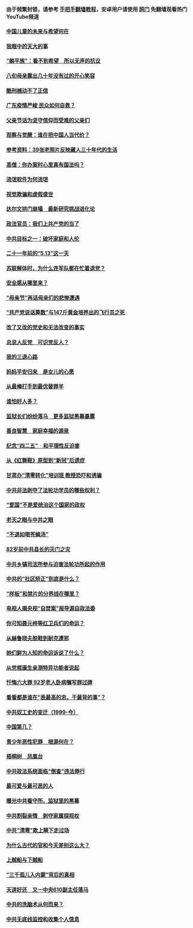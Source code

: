 #### 由于频繁封锁，请参考 [手把手翻墙教程](https://github.com/gfw-breaker/guides/wiki/)，安卓用户请使用 [网门](https://github.com/gfw-breaker/nogfw/blob/master/dl.md?t=07071601) 免翻墙观看热门YouTube频道 

#### [中国儿童的未来与希望何在](../pages/19/427680.md?t=07071601) 

#### [我眼中的天大的事](../pages/19/427619.md?t=07071601) 

#### [“躺平族”：看不到希望　所以无声的抗议](../pages/19/427464.md?t=07071601) 

#### [八旬母亲露出几十年没有过的开心笑容](../pages/19/427429.md?t=07071601) 

#### [酷刑撼动不了正信](../pages/19/427414.md?t=07071601) 

#### [广东疫情严峻 民众如何自救？](../pages/19/427311.md?t=07071601) 

#### [父亲节话为坚守信仰而受难的父亲们](../pages/19/427033.md?t=07071601) 

#### [观察与觉醒：谁在把中国人当代价？](../pages/19/426987.md?t=07071601) 

#### [参考资料：39张老照片反映藏人三十年代的生活](../pages/19/426471.md?t=07071601) 

#### [高僧：你办案时心里真有国法吗？](../pages/19/426530.md?t=07071601) 

#### [流氓软件为何流氓](../pages/19/426531.md?t=07071601) 

#### [视觉欺骗和虚假盛世](../pages/19/426443.md?t=07071601) 

#### [达尔文拱门崩塌　最新研究挑战进化论](../pages/19/426009.md?t=07071601) 

#### [政法官员：我们上共产党的当了](../pages/19/425351.md?t=07071601) 

#### [中共目标之一：破坏家庭和人伦](../pages/19/424454.md?t=07071601) 

#### [二十一年前的“5.13”这一天](../pages/19/424814.md?t=07071601) 

#### [苏联解体时，为什么连军队都在忙着退党？](../pages/19/424335.md?t=07071601) 

#### [安全感从哪里来？](../pages/19/424336.md?t=07071601) 

#### [“母亲节”再话母亲们的悲惨遭遇](../pages/19/424234.md?t=07071601) 

#### [“共产党说话算数”与147斤黄金培养出的飞行员之死](../pages/19/424115.md?t=07071601) 

#### [改了又改的党史和无法改变的事实](../pages/19/424037.md?t=07071601) 

#### [总说人反党　可识党反人？](../pages/19/423820.md?t=07071601) 

#### [我的三退心路](../pages/19/423876.md?t=07071601) 

#### [妈妈平安归来　是女儿的心愿](../pages/19/423947.md?t=07071601) 

#### [从最棒打手到最优替罪羊](../pages/19/423819.md?t=07071601) 

#### [谁怕好人多？](../pages/19/423774.md?t=07071601) 

#### [监狱长们纷纷落马　更多监狱黑幕暴露](../pages/19/423787.md?t=07071601) 

#### [善良智慧　家庭幸福的源泉](../pages/19/423632.md?t=07071601) 

#### [纪念“四二五”　和平理性反迫害](../pages/19/423660.md?t=07071601) 

#### [从《红舞鞋》原型到“新冠”后遗症](../pages/19/423509.md?t=07071601) 

#### [甘肃办“清零转化”培训班 教授恐吓和诱骗](../pages/19/423498.md?t=07071601) 

#### [中共非法剥夺了法轮功学员的哪些权利？](../pages/19/423392.md?t=07071601) 

#### [“爱国”不是爱统治这个国家的政权](../pages/19/423029.md?t=07071601) 

#### [老天之眼与中共之眼](../pages/19/423378.md?t=07071601) 

#### [“不退如喝苍蝇汤”](../pages/19/423287.md?t=07071601) 

#### [82岁前中共县长的灭门之灾](../pages/19/423055.md?t=07071601) 

#### [中共乡镇司法所参与迫害法轮功所起的作用](../pages/19/423064.md?t=07071601) 

#### [中共的“社区矫正”到底是什么？](../pages/19/422870.md?t=07071601) 

#### [“样板”和禁片的分界线在哪里？](../pages/19/422704.md?t=07071601) 

#### [电视人揭央视“自焚案”报导源自政法委](../pages/19/422770.md?t=07071601) 

#### [你可知聂元梓等红卫兵们的命运？](../pages/19/422848.md?t=07071601) 

#### [从赫鲁晓夫脱鞋到耐克遭邪](../pages/19/422826.md?t=07071601) 

#### [她们鲜为人知的命运诉说了什么？](../pages/19/422754.md?t=07071601) 

#### [从党棍康生亲测特异功能者说起](../pages/19/422657.md?t=07071601) 

#### [忏悔六大罪 92岁老人卧病嘱写罪过碑](../pages/19/422750.md?t=07071601) 

#### [看看都是谁在“表最高的忠、干最背的事”？](../pages/19/422703.md?t=07071601) 

#### [中共奴工史的变迁（1999-今）](../pages/19/422656.md?t=07071601) 

#### [中国第几？](../pages/19/422496.md?t=07071601) 

#### [青少年恶性犯罪　根源何在？](../pages/19/422449.md?t=07071601) 

#### [梧桐树　凤凰台](../pages/19/422442.md?t=07071601) 

#### [中共政法系统面临“倒查”违法罪行](../pages/19/422497.md?t=07071601) 

#### [最可爱与最可恶的人](../pages/19/422448.md?t=07071601) 

#### [曝光中共看守所、监狱里的黑幕](../pages/19/422390.md?t=07071601) 

#### [中共割裂亲情　剥夺家属探视权](../pages/19/422364.md?t=07071601) 

#### [中共“清零”欺上瞒下走过场](../pages/19/422306.md?t=07071601) 

#### [为什么古代的官和今天差别这么大？](../pages/19/422228.md?t=07071601) 

#### [上贼船与下贼船](../pages/19/422276.md?t=07071601) 

#### [“三千孤儿入内蒙”背后的真相](../pages/19/422229.md?t=07071601) 

#### [天道好还　又一中央610副主任落马](../pages/19/422155.md?t=07071601) 

#### [中共的洗脑术从何而来？](../pages/19/422154.md?t=07071601) 

#### [中共无底线监控和收集个人信息](../pages/19/422039.md?t=07071601) 

